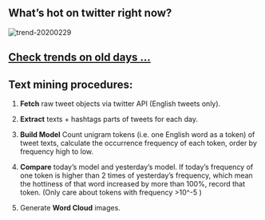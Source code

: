 ## What’s hot on twitter right now?

![trend-20200229][wordcloud]

[wordcloud]: https://raw.githubusercontent.com/xdqc/tweet-trend-everyday/master/word-cloud/trend-20200229.png?token=AF5V4P7ADR6KQBZ4CEDTNIK6AXRMU "trend-20200229"

## [Check trends on old days ...](https://github.com/xdqc/tweet-trend-everyday/tree/master/word-cloud)

## Text mining procedures:

1. **Fetch** raw tweet objects via twitter API (English tweets only).

2. **Extract** texts + hashtags parts of tweets for each day.

3. **Build Model** Count unigram tokens (i.e. one English word as a token) of tweet texts, calculate the occurrence frequency of each token, order by frequency high to low.

4. **Compare** today’s model and yesterday’s model. If today’s frequency of one token is higher than 2 times of yesterday’s frequency, which mean the hottiness of that word increased by more than 100%, record that token. (Only care about tokens with frequency >10^-5 )

5. Generate **Word Cloud** images.

